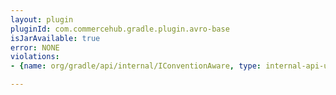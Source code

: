 ```yaml
---
layout: plugin
pluginId: com.commercehub.gradle.plugin.avro-base
isJarAvailable: true
error: NONE
violations:
- {name: org/gradle/api/internal/IConventionAware, type: internal-api-usage}

---
```

